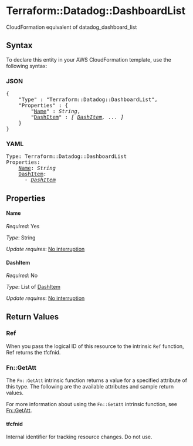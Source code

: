 # Terraform::Datadog::DashboardList

CloudFormation equivalent of datadog_dashboard_list

## Syntax

To declare this entity in your AWS CloudFormation template, use the following syntax:

### JSON

<pre>
{
    "Type" : "Terraform::Datadog::DashboardList",
    "Properties" : {
        "<a href="#name" title="Name">Name</a>" : <i>String</i>,
        "<a href="#dashitem" title="DashItem">DashItem</a>" : <i>[ <a href="dashitem.md">DashItem</a>, ... ]</i>
    }
}
</pre>

### YAML

<pre>
Type: Terraform::Datadog::DashboardList
Properties:
    <a href="#name" title="Name">Name</a>: <i>String</i>
    <a href="#dashitem" title="DashItem">DashItem</a>: <i>
      - <a href="dashitem.md">DashItem</a></i>
</pre>

## Properties

#### Name

_Required_: Yes

_Type_: String

_Update requires_: [No interruption](https://docs.aws.amazon.com/AWSCloudFormation/latest/UserGuide/using-cfn-updating-stacks-update-behaviors.html#update-no-interrupt)

#### DashItem

_Required_: No

_Type_: List of <a href="dashitem.md">DashItem</a>

_Update requires_: [No interruption](https://docs.aws.amazon.com/AWSCloudFormation/latest/UserGuide/using-cfn-updating-stacks-update-behaviors.html#update-no-interrupt)

## Return Values

### Ref

When you pass the logical ID of this resource to the intrinsic `Ref` function, Ref returns the tfcfnid.

### Fn::GetAtt

The `Fn::GetAtt` intrinsic function returns a value for a specified attribute of this type. The following are the available attributes and sample return values.

For more information about using the `Fn::GetAtt` intrinsic function, see [Fn::GetAtt](https://docs.aws.amazon.com/AWSCloudFormation/latest/UserGuide/intrinsic-function-reference-getatt.html).

#### tfcfnid

Internal identifier for tracking resource changes. Do not use.

